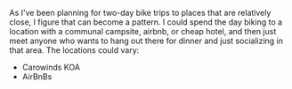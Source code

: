 As I've been planning for two-day bike trips to places that are relatively close, I figure that can become a pattern. I could spend the day biking to a location with a communal campsite, airbnb, or cheap hotel, and then just meet anyone who wants to hang out there for dinner and just socializing in that area. The locations could vary:

- Carowinds KOA
- AirBnBs